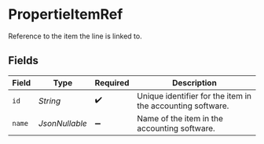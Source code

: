 # PropertieItemRef

Reference to the item the line is linked to.


## Fields

| Field                                                      | Type                                                       | Required                                                   | Description                                                |
| ---------------------------------------------------------- | ---------------------------------------------------------- | ---------------------------------------------------------- | ---------------------------------------------------------- |
| `id`                                                       | *String*                                                   | :heavy_check_mark:                                         | Unique identifier for the item in the accounting software. |
| `name`                                                     | *JsonNullable<String>*                                     | :heavy_minus_sign:                                         | Name of the item in the accounting software.               |